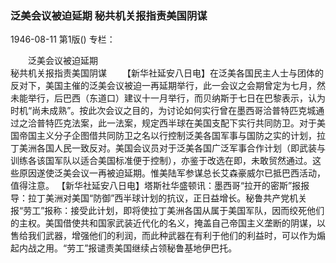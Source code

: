 ### 泛美会议被迫延期  秘共机关报指责美国阴谋

1946-08-11
第1版()
专栏：

　　泛美会议被迫延期  
    秘共机关报指责美国阴谋
　　【新华社延安八日电】在泛美各国民主人士与团体的反对下，美国主催的泛美会议被迫一再延期举行，此一会议之会期曾定为七月，然未能举行，后巴西（东道口）建议十一月举行，而贝纳斯于七日在巴黎表示，认为时机“尚未成熟”。按此次会议之目的，为讨论如何实行曾在墨西哥洽普特匹克城通过之洽普特匹克法案，此一法案，规定西半球在美国支配下实行共同防卫。对于美国帝国主义分子企图借共同防卫之名以行控制泛美各国军事与国防之实的计划，拉丁美洲各国人民一致反对。美国会议员对于泛美各国广泛军事合作计划（即武装与训练各该国军队以适合美国标准便于控制），亦鉴于改选在即，未敢贸然通过。这些原因遂使泛美会议一再被迫延期。惟美陆军参谋总长艾森豪威尔已抵巴西活动，值得注意。
    【新华社延安八日电】塔斯社华盛顿讯：墨西哥“拉开的密斯”报报导：拉丁美洲对美国“防御”西半球计划的抗议，正日益增长。秘鲁共产党机关报“劳工”报称：接受此计划，即将使拉丁美洲各国从属于美国军队，因而绞死他们的主权。美国借使共和国家武装近代化的名义，掩盖自己帝国主义垄断的阴谋，以售给我们武器，增强他们的利润，而此种武器在有利于他们的利益时，可以作为煽起内战之用。“劳工”报谴责美国继续占领秘鲁基地伊巴托。
